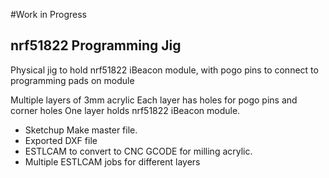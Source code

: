 #Work in Progress

## nrf51822 Programming Jig

Physical jig to hold nrf51822 iBeacon module, with pogo pins to connect to programming pads on module

Multiple layers of 3mm acrylic
Each layer has holes for pogo pins and corner holes
One layer holds nrf51822 iBeacon module.

* Sketchup Make master file.
* Exported DXF file
* ESTLCAM to convert to CNC GCODE for milling acrylic.
* Multiple ESTLCAM jobs for different layers
